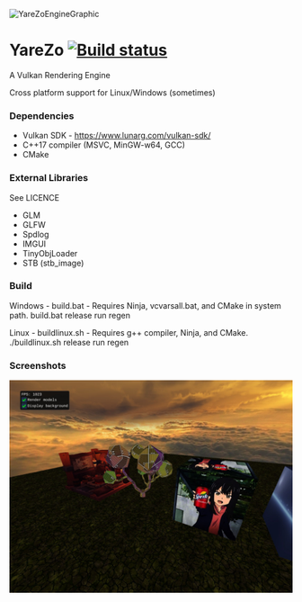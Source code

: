 ![YareZoEngineGraphic](https://i.imgur.com/y3som7P.png)

# YareZo [![Build status](https://ci.appveyor.com/api/projects/status/ibi6um09v5j03068?svg=true)](https://ci.appveyor.com/project/Resoona/yarezo)
A Vulkan Rendering Engine

Cross platform support for Linux/Windows (sometimes)

### Dependencies
- Vulkan SDK - https://www.lunarg.com/vulkan-sdk/
- C++17 compiler (MSVC, MinGW-w64, GCC)
- CMake

### External Libraries
See LICENCE
- GLM
- GLFW
- Spdlog
- IMGUI
- TinyObjLoader
- STB (stb_image)

### Build
Windows - build.bat - Requires Ninja, vcvarsall.bat, and CMake in system path.
build.bat release run regen

Linux - buildlinux.sh - Requires g++ compiler, Ninja, and CMake.
./buildlinux.sh release run regen

### Screenshots
![05.23.2020](/Screenshots/08.18.2021-sandbox.jpg "Multiple models rendered with a skybox pipeline")
